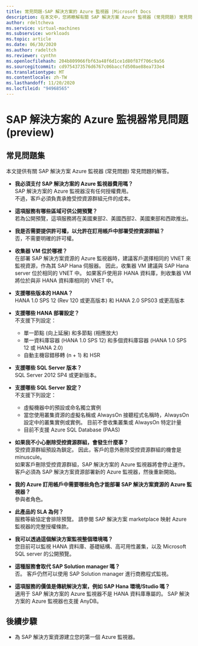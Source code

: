 ```yaml
---
title: 常見問題-SAP 解決方案的 Azure 監視器 |Microsoft Docs
description: 在本文中，您將瞭解有關 SAP 解決方案 Azure 監視器 (常見問題) 常見問題的解答。
author: rdeltcheva
ms.service: virtual-machines
ms.subservice: workloads
ms.topic: article
ms.date: 06/30/2020
ms.author: radeltch
ms.reviewer: cynthn
ms.openlocfilehash: 204b809966fbf63a48f6d1ce1d80f87f706c9a56
ms.sourcegitcommit: cd9754373576d6767c06baccfd500ae88ea733e4
ms.translationtype: MT
ms.contentlocale: zh-TW
ms.lasthandoff: 11/20/2020
ms.locfileid: "94968565"
---
```

# <a name="azure-monitor-for-sap-solutions-faq-preview"></a>SAP 解決方案的 Azure 監視器常見問題 (preview) 
## <a name="frequently-asked-questions"></a>常見問題集

本文提供有關 SAP 解決方案 Azure 監視器 (常見問題) 常見問題的解答。  

 - **我必須支付 SAP 解決方案的 Azure 監視器費用嗎？**  
SAP 解決方案的 Azure 監視器沒有任何授權費用。  
不過，客戶必須負責承擔受控資源群組元件的成本。  

 - **這項服務有哪些區域可供公開預覽？**  
若為公開預覽，這項服務將在美國東部2、美國西部2、美國東部和西歐推出。  

 - **我是否需要提供許可權，以允許在訂用帳戶中部署受控資源群組？**  
否，不需要明確的許可權。  

 - **收集器 VM 位於哪裡？**  
在部署 SAP 解決方案資源的 Azure 監視器時，建議客戶選擇相同的 VNET 來監視資源，作為其 SAP Hana 伺服器。 因此，收集器 VM 建議與 SAP Hana server 位於相同的 VNET 中。 如果客戶使用非 HANA 資料庫，則收集器 VM 將位於與非 HANA 資料庫相同的 VNET 中。  

 - **支援哪些版本的 HANA？**  
HANA 1.0 SPS 12 (Rev 120 或更高版本) 和 HANA 2.0 SPS03 或更高版本  

 - **支援哪些 HANA 部署設定？**  
不支援下列設定：
   - 單一節點 (向上延展) 和多節點 (相應放大)   
   - 單一資料庫容器 (HANA 1.0 SPS 12) 和多個資料庫容器 (HANA 1.0 SPS 12 或 HANA 2.0)   
   - 自動主機容錯移轉 (n + 1) 和 HSR  

 - **支援哪些 SQL Server 版本？**  
SQL Server 2012 SP4 或更新版本。  

 - **支援哪些 SQL Server 設定？**  
不支援下列設定：
   - 虛擬機器中的預設或命名獨立實例  
   - 當您使用叢集資源的虛擬名稱或 AlwaysOn 接聽程式名稱時，AlwaysOn 設定中的叢集實例或實例。 目前不會收集叢集或 AlwaysOn 特定計量    
   - 目前不支援 Azure SQL Database (PAAS)   

 - **如果我不小心刪除受控資源群組，會發生什麼事？**  
受控資源群組預設為鎖定。 因此，客戶的意外刪除受控資源群組的機會是 minuscule。  
如果客戶刪除受控資源群組，SAP 解決方案的 Azure 監視器將會停止運作。 客戶必須為 SAP 解決方案資源部署新的 Azure 監視器，然後重新開始。  

 - **我的 Azure 訂用帳戶中需要哪些角色才能部署 SAP 解決方案資源的 Azure 監視器？**  
參與者角色。  

 - **此產品的 SLA 為何？**  
服務等級協定會排除預覽。 請參閱 SAP 解決方案 marketplace 映射 Azure 監視器的完整授權條款。  

 - **我可以透過這個解決方案監視整個環境嗎？**  
您目前可以監視 HANA 資料庫、基礎結構、高可用性叢集，以及 Microsoft SQL server 的公開預覽。  

 - **這種服務會取代 SAP Solution manager 嗎？**  
否。 客戶仍然可以使用 SAP Solution manager 進行商務程式監視。  

 - **這項服務的價值是傳統解決方案，例如 SAP Hana 環境/Studio 嗎？**  
適用于 SAP 解決方案的 Azure 監視器不是 HANA 資料庫專屬的。 SAP 解決方案的 Azure 監視器也支援 AnyDB。  

## <a name="next-steps"></a>後續步驟

- 為 SAP 解決方案資源建立您的第一個 Azure 監視器。
